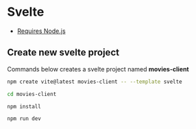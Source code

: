 # Svelte

- [Requires Node.js](/javascript/nodejs.md)

## Create new svelte project

Commands below creates a svelte project named **movies-client**

```bash
npm create vite@latest movies-client -- --template svelte
```

```bash
cd movies-client
```

```bash
npm install
```

```bash
npm run dev
```